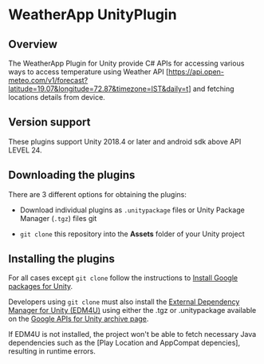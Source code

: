 # WeatherApp UnityPlugin

## Overview

The WeatherApp Plugin for Unity provide C# APIs for accessing various ways to access 
temperature using Weather API [https://api.open-meteo.com/v1/forecast?latitude=19.07&longitude=72.87&timezone=IST&daily=t] 
and fetching locations details from device. 

## Version support

These plugins support Unity 2018.4 or later and android sdk above API LEVEL 24.

## Downloading the plugins

There are 3 different options for obtaining the plugins:

*   Download individual plugins as `.unitypackage` files or Unity Package
    Manager (`.tgz`) files git

*   `git clone` this repository into the **Assets** folder of your Unity project

## Installing the plugins

For all cases except `git clone` follow the instructions to
[Install Google packages for Unity](//developers.google.com/unity/instructions).

Developers using `git clone` must also install the [External Dependency Manager for Unity (EDM4U)](https://github.com/googlesamples/unity-jar-resolver) using either the .tgz or .unitypackage available on the [Google APIs for Unity archive page](https://developers.google.com/unity/archive#external_dependency_manager_for_unity).

If EDM4U is not installed, the project won't be able to fetch necessary Java dependencies such as the [Play Location and AppCompat depencies], resulting in runtime errors.
